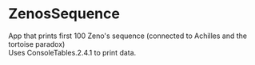 # ZenosSequence
App that prints first 100 Zeno's sequence (connected to Achilles and the tortoise paradox)</br>
Uses ConsoleTables.2.4.1 to print data.
